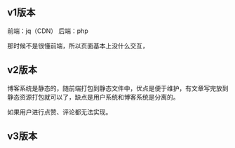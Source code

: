 
## v1版本

前端：jq（CDN）
后端：php

那时候不是很懂前端，所以页面基本上没什么交互，

## v2版本

博客系统是静态的，随前端打包到静态文件中，优点是便于维护，有文章写完放到静态资源打包就可以了，缺点是用户系统和博客系统是分离的。

如果用户进行点赞、评论都无法实现。


## v3版本
 


